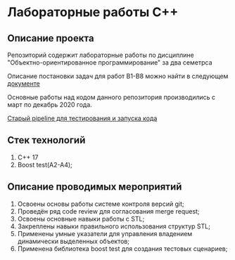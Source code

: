 # Лабораторные работы C++

## Описание проекта

Репозиторий содержит лабораторные работы по дисциплине "Объектно-ориентированное программирование" за два семетрса

Описание постановки задач для работ B1-B8 можно найти в следующем [документе](doc%2FtasksB.pdf)

Основные работы над кодом данного репозитория производились с март по декабрь 2020 года.

[Старый pipeline для тестирования и запуска кода](.gitlab-ci.yml)

## Стек технологий
1. C++ 17
2. Boost test(A2-A4);

## Описание проводимых мероприятий
1. Освоены основы работы системе контроля версий git;
2. Проведён ряд code review для согласования merge request;
3. Освоены основные навыки работы с STL;
4. Закреплены навыки правильного использования структур STL;
5. Применены умные указатели для управления владением динамически выделенных объектов;
6. Применена библиотека boost test для создания тестовых сценариев;
